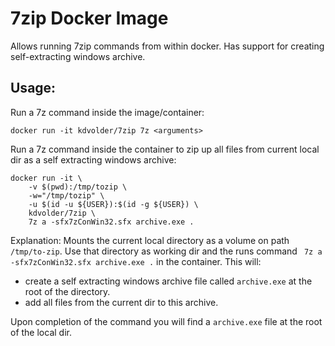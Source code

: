 # 7zip Docker Image

Allows running 7zip commands from within docker. Has support for
creating self-extracting windows archive.

## Usage:

Run a 7z command inside the image/container:

    docker run -it kdvolder/7zip 7z <arguments>

Run a 7z command inside the container to zip up all files from current local dir
as a self extracting windows archive:

    docker run -it \
        -v $(pwd):/tmp/tozip \
        -w="/tmp/tozip" \
        -u $(id -u ${USER}):$(id -g ${USER}) \
        kdvolder/7zip \
        7z a -sfx7zConWin32.sfx archive.exe .

Explanation: Mounts the current local directory as a volume on path `/tmp/to-zip`. Use that 
directory as working dir and the runs command ` 7z a -sfx7zConWin32.sfx archive.exe .` in the 
container. This will:

  - create a self extracting windows archive file called `archive.exe` at the root of
    the directory. 
  - add all files from the current dir to this archive.

Upon completion of the command you will find a `archive.exe` file at the root of the local dir.
